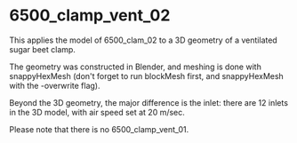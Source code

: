 # 6500_clamp_vent_02

This applies the model of 6500_clam_02 to a 3D geometry of a ventilated sugar beet clamp.

The geometry was constructed in Blender, and meshing is done with snappyHexMesh (don't forget to run blockMesh first, and snappyHexMesh with the -overwrite flag).

Beyond the 3D geometry, the major difference is the inlet: there are 12 inlets in the 3D model, with air speed set at 20 m/sec.

Please note that there is no 6500_clamp_vent_01.
